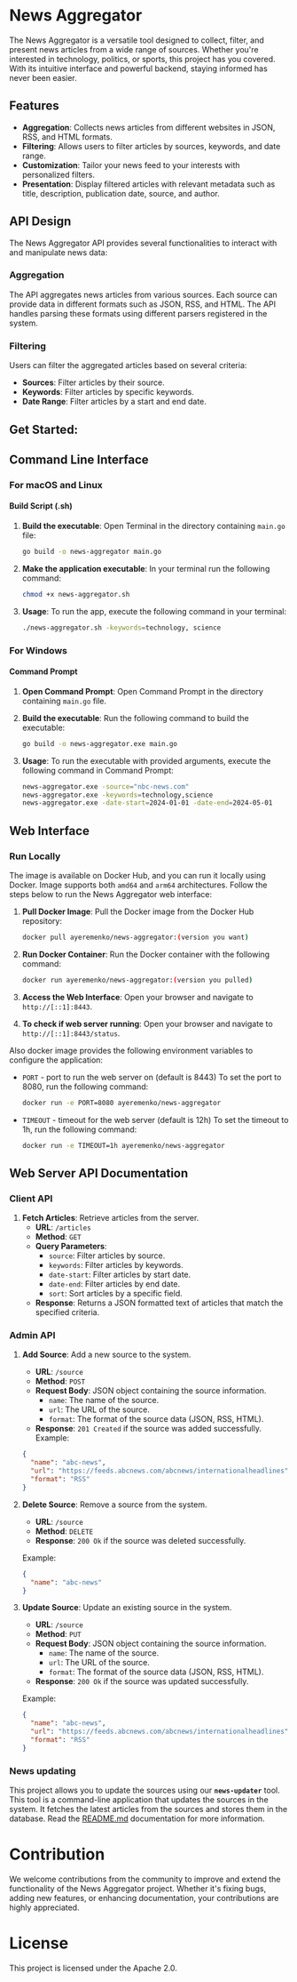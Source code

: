 # News Aggregator

The News Aggregator is a versatile tool designed to collect, filter, and present news articles from a wide range of
sources. Whether you're interested in technology, politics, or sports, this project has you covered. With its intuitive
interface and powerful backend, staying informed has never been easier.

## Features

- **Aggregation**: Collects news articles from different websites in JSON, RSS, and HTML formats.
- **Filtering**: Allows users to filter articles by sources, keywords, and date range.
- **Customization**: Tailor your news feed to your interests with personalized filters.
- **Presentation**: Display filtered articles with relevant metadata such as title, description, publication date,
  source, and author.

## API Design

The News Aggregator API provides several functionalities to interact with and manipulate news data:

### Aggregation

The API aggregates news articles from various sources. Each source can provide data in different formats such as JSON,
RSS, and HTML. The API handles parsing these formats using different parsers registered in the system.

### Filtering

Users can filter the aggregated articles based on several criteria:

- **Sources**: Filter articles by their source.
- **Keywords**: Filter articles by specific keywords.
- **Date Range**: Filter articles by a start and end date.

## Get Started:

## Command Line Interface
### For macOS and Linux

#### Build Script (.sh)

1. **Build the executable**: Open Terminal in the directory containing `main.go` file:
    ```bash
    go build -o news-aggregator main.go
    ```

2. **Make the application executable**: In your terminal run the following command:
    ```bash
    chmod +x news-aggregator.sh
    ```

3. **Usage**: To run the app, execute the following command in your terminal:
    ```bash
    ./news-aggregator.sh -keywords=technology, science
    ```

### For Windows

#### Command Prompt

1. **Open Command Prompt**: Open Command Prompt in the directory containing `main.go` file.

2. **Build the executable**: Run the following command to build the executable:
    ```bash
    go build -o news-aggregator.exe main.go
    ```

3. **Usage**: To run the executable with provided arguments, execute the following command in Command Prompt:
    ```bash
    news-aggregator.exe -source="nbc-news.com"
    news-aggregator.exe -keywords=technology,science
    news-aggregator.exe -date-start=2024-01-01 -date-end=2024-05-01
    ```

## Web Interface

### Run Locally

The image is available on Docker Hub, and you can run it locally using Docker.
Image supports both `amd64` and `arm64` architectures.
Follow the steps below to run the News Aggregator web interface:

1. **Pull Docker Image**: Pull the Docker image from the Docker Hub repository:
    ```bash
    docker pull ayeremenko/news-aggregator:(version you want)
    ```
2. **Run Docker Container**: Run the Docker container with the following command:
    ```bash
    docker run ayeremenko/news-aggregator:(version you pulled)
    ```
3. **Access the Web Interface**: Open your browser and navigate to `http://[::1]:8443`.

4. **To check if web server running**: Open your browser and navigate to `http://[::1]:8443/status`.

Also docker image provides the following environment variables to configure the application:

- `PORT` - port to run the web server on (default is 8443)
  To set the port to 8080, run the following command:
    ```bash
    docker run -e PORT=8080 ayeremenko/news-aggregator
    ```
- `TIMEOUT` - timeout for the web server (default is 12h)
  To set the timeout to 1h, run the following command:
     ```bash
     docker run -e TIMEOUT=1h ayeremenko/news-aggregator
     ```

## Web Server API Documentation

### Client API

1. **Fetch Articles**: Retrieve articles from the server.
    - **URL**: `/articles`
    - **Method**: `GET`
    - **Query Parameters**:
        - `source`: Filter articles by source.
        - `keywords`: Filter articles by keywords.
        - `date-start`: Filter articles by start date.
        - `date-end`: Filter articles by end date.
        - `sort`: Sort articles by a specific field.
    - **Response**: Returns a JSON formatted text of articles that match the specified criteria.

### Admin API

1. **Add Source**: Add a new source to the system.
    - **URL**: `/source`
    - **Method**: `POST`
    - **Request Body**: JSON object containing the source information.
        - `name`: The name of the source.
        - `url`: The URL of the source.
        - `format`: The format of the source data (JSON, RSS, HTML).
    - **Response**: `201 Created` if the source was added successfully.
      Example:
    ```json
    {
      "name": "abc-news",
      "url": "https://feeds.abcnews.com/abcnews/internationalheadlines",
      "format": "RSS"
    }
    ```
2. **Delete Source**: Remove a source from the system.
    - **URL**: `/source`
    - **Method**: `DELETE`
    - **Response**: `200 Ok` if the source was deleted successfully.

   Example:
    ```json
    {
      "name": "abc-news"
    }  
    ```   

3. **Update Source**: Update an existing source in the system.
    - **URL**: `/source`
    - **Method**: `PUT`
    - **Request Body**: JSON object containing the source information.
        - `name`: The name of the source.
        - `url`: The URL of the source.
        - `format`: The format of the source data (JSON, RSS, HTML).
    - **Response**: `200 Ok` if the source was updated successfully.

   Example:
    ```json
    {
      "name": "abc-news",
      "url": "https://feeds.abcnews.com/abcnews/internationalheadlines",
      "format": "RSS"
    }
    ```

### News updating
This project allows you to update the sources using our **`news-updater`** tool.
This tool is a command-line application that updates the sources in the system. 
It fetches the latest articles from the sources and stores them in the database.
Read the [README.md](news-updater/README.md) documentation for more information.

# Contribution

We welcome contributions from the community to improve and extend the functionality of the News Aggregator project.
Whether it's fixing bugs, adding new features, or enhancing documentation, your contributions are highly appreciated.

# License

This project is licensed under the Apache 2.0.